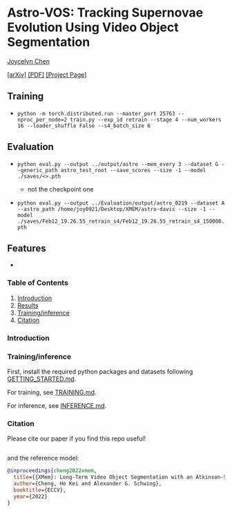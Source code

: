 # Astro-VOS: Tracking Supernovae Evolution Using Video Object Segmentation

[Joycelyn Chen](https://github.com/Joycelyn-Chen)

[[arXiv]]() [[PDF]]() [[Project Page]](https://github.com/Joycelyn-Chen/Astro-VOS.git) 

## Training
- `python -m torch.distributed.run --master_port 25763 --nproc_per_node=2 train.py --exp_id retrain --stage 4 --num_workers 16 --loader_shuffle False --s4_batch_size 6`

## Evaluation
- `python eval.py --output ../output/astro --mem_every 3 --dataset G --generic_path astro_test_root --save_scores --size -1 --model ./saves/<>.pth `
    - not the checkpoint one

- `python eval.py --output ../Evaluation/output/astro_0219 --dataset A --astro_path /home/joy0921/Desktop/XMEM/astro-davis --size -1 --model ./saves/Feb12_19.26.55_retrain_s4/Feb12_19.26.55_retrain_s4_150000.pth`


## Features

* 


### Table of Contents

1. [Introduction](#introduction)
2. [Results](docs/RESULTS.md)
3. [Training/inference](#traininginference)
4. [Citation](#citation)

### Introduction




### Training/inference

First, install the required python packages and datasets following [GETTING_STARTED.md](docs/GETTING_STARTED.md).

For training, see [TRAINING.md](docs/TRAINING.md).

For inference, see [INFERENCE.md](docs/INFERENCE.md).

### Citation

Please cite our paper if you find this repo useful!

```bibtex

```

and the reference model:

```bibtex
@inproceedings{cheng2022xmem,
  title={{XMem}: Long-Term Video Object Segmentation with an Atkinson-Shiffrin Memory Model},
  author={Cheng, Ho Kei and Alexander G. Schwing},
  booktitle={ECCV},
  year={2022}
}
```